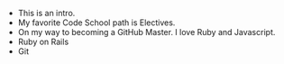 * This is an intro.
* My favorite Code School path is Electives.
* On my way to becoming a GitHub Master. I love Ruby and Javascript.
* Ruby on Rails
* Git
